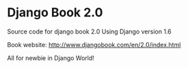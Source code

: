 Django Book 2.0
=============

Source code for django book 2.0
Using Django version 1.6

Book website:
http://www.djangobook.com/en/2.0/index.html

All for newbie in Django World!
